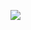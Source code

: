 
[![](https://www.balena.io/deploy.png)](https://dashboard.balena-cloud.com/deploy?repoUrl=https://github.com/balena-io-playground/helium)
